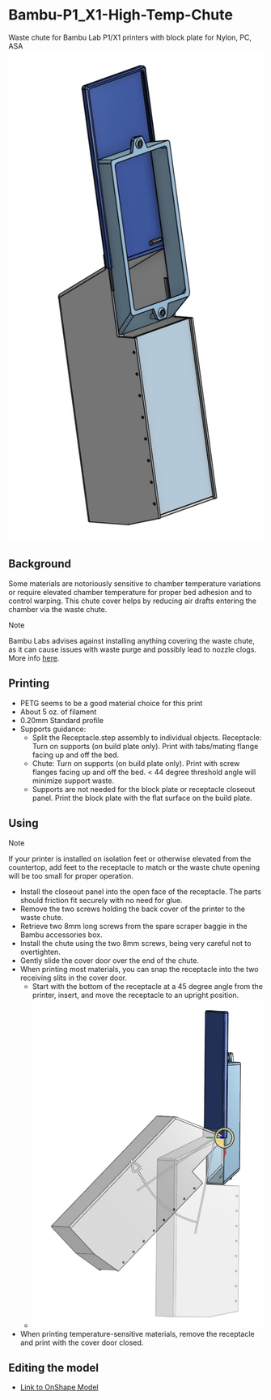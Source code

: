 # Bambu-P1_X1-High-Temp-Chute
Waste chute for Bambu Lab P1/X1 printers with block plate for Nylon, PC, ASA
![Bambu high temp chute rendering](https://github.com/Xorlent/Bambu-P1_X1-High-Temp-Chute/blob/main/images/Bambu-High-Temp-Chute.jpg)
## Background
Some materials are notoriously sensitive to chamber temperature variations or require elevated chamber temperature for proper bed adhesion and to control warping.  This chute cover helps by reducing air drafts entering the chamber via the waste chute.
> [!NOTE]
> Bambu Labs advises against installing anything covering the waste chute, as it can cause issues with waste purge and possibly lead to nozzle clogs.  More info [here](https://wiki.bambulab.com/en/general/bambu-mods-to-avoid).

## Printing
- PETG seems to be a good material choice for this print
- About 5 oz. of filament
- 0.20mm Standard profile
- Supports guidance:
  - Split the Receptacle.step assembly to individual objects.  Receptacle: Turn on supports (on build plate only).  Print with tabs/mating flange facing up and off the bed.
  - Chute: Turn on supports (on build plate only).  Print with screw flanges facing up and off the bed.  < 44 degree threshold angle will minimize support waste.
  - Supports are not needed for the block plate or receptacle closeout panel.  Print the block plate with the flat surface on the build plate.

## Using
> [!NOTE]
> If your printer is installed on isolation feet or otherwise elevated from the countertop, add feet to the receptacle to match or the waste chute opening will be too small for proper operation.
- Install the closeout panel into the open face of the receptacle.  The parts should friction fit securely with no need for glue.
- Remove the two screws holding the back cover of the printer to the waste chute.
- Retrieve two 8mm long screws from the spare scraper baggie in the Bambu accessories box.
- Install the chute using the two 8mm screws, being very careful not to overtighten.
- Gently slide the cover door over the end of the chute.
- When printing most materials, you can snap the receptacle into the two receiving slits in the cover door.
  - Start with the bottom of the receptacle at a 45 degree angle from the printer, insert, and move the receptacle to an upright position.
  - ![Installing receptacle](https://github.com/Xorlent/Bambu-P1_X1-High-Temp-Chute/blob/main/images/Installing-Receptacle.jpg)
- When printing temperature-sensitive materials, remove the receptacle and print with the cover door closed.

## Editing the model
- [Link to OnShape Model](https://cad.onshape.com/documents/196c493a1f61e255247c00a2/w/f687690cef2aeb92b48cf8c6/e/a22792875da287b7d38db7e1?renderMode=0&uiState=66a6b93436c3ff7c40ed0186)
